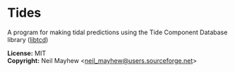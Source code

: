 # Tides

A program for making tidal predictions using the Tide Component Database library ([libtcd](http://www.flaterco.com/xtide/libtcd.html))

**License:** MIT  
**Copyright:** Neil Mayhew \<neil_mayhew@users.sourceforge.net\>
